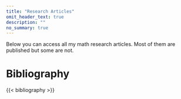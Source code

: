 ```yaml
---
title: "Research Articles"
omit_header_text: true
description: ""
no_summary: true
---
```

Below you can access all my math research articles. Most of them are
published but some are not. 


# Bibliography

{{< bibliography >}}

